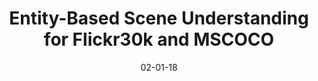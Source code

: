 ---
title: "Entity-Based Scene Understanding for Flickr30k and MSCOCO"
collection: publications
permalink: /publication/02-01-18-cervantes_entity
excerpt: 'We define entity-based scene understanding as the task of identifying the entities in a visual scene from multiple descriptions by a) identifying coreference and subset relations between entity mentions, and b) grounding entity mentions to image regions. We apply our models to two datasets (Flickr30K Entities v2 and MSCOCO) and show that grounding can benefit significantly from relation prediction in both cases. '
date: 02-01-18
citation: 'C. Cervantes, B. Plummer, S. Lazebnik, &amp; J. Hockenmaier. (2018) Entity-Based Scene Understanding for Flickr30k and MSCOCO. Under Review / Available Upon Request'
---
